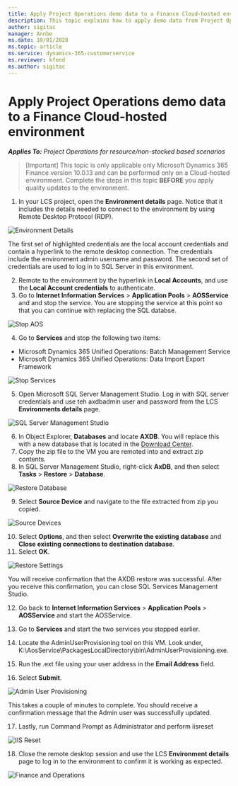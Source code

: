 ```yaml
---
title: Apply Project Operations demo data to a Finance Cloud-hosted environment
description: This topic explains how to apply demo data from Project Operations to a Dynamics 365 Finance Cloud-hosted environment.
author: sigitac
manager: Annbe
ms.date: 10/01/2020
ms.topic: article
ms.service: dynamics-365-customerservice
ms.reviewer: kfend 
ms.author: sigitac
---
```


# Apply Project Operations demo data to a Finance Cloud-hosted environment

_**Applies To:** Project Operations for resource/non-stocked based scenarios_

>[Important]
> This topic is only applicable only Microsoft Dynamics 365 Finance version 10.0.13 and can be performed only on a Cloud-hosted environment. Complete the steps in this topic **BEFORE** you apply quality updates to the environment.

1. In your LCS project, open the **Environment details** page. Notice that it includes the details needed to connect to the environment by using Remote Desktop Protocol (RDP).

![Environment Details](1EnvironmentDetails.png)

The first set of highlighted credentials are the local account credentials and contain a hyperlink to the remote desktop connection. The credentials include the environment admin username and password. The second set of credentials are used to log in to SQL Server in this environment.

2. Remote to the environment by the hyperlink in **Local Accounts**, and use the **Local Account credentials** to authenticate.
3. Go to **Internet Information Services** > **Application Pools** > **AOSService** and and stop the service. You are stopping the service at this point so that you can continue with replacing the SQL databse.

![Stop AOS](2StopAOS.png)

4. Go to **Services** and stop the following two items:

- Microsoft Dynamics 365 Unified Operations: Batch Management Service
- Microsoft Dynamics 365 Unified Operations: Data Import Export Framework

![Stop Services](3StopAOS.png)

5. Open Microsoft SQL Server Management Studio. Log in with SQL server credentials and use teh axdbadmin user and password from the LCS **Environments details** page.

![SQL Server Management Studio](SSMS.png)

6. In Object Explorer, **Databases** and locate **AXDB**. You will replace this with a new database that is located in the [Download Center](https://download.microsoft.com/download/1/a/3/1a314bd2-b082-4a87-abdc-1ba26c92b63d/ProjOpsDemoDataFOGARelease.zip). 
7. Copy the zip file to the VM you are remoted into and extract zip contents.
8. In SQL Server Management Studio, right-click **AxDB**, and then select **Tasks** > **Restore** > **Database**.

![Restore Database](5RestoreDatabase.png)

9. Select **Source Device** and navigate to the file extracted from zip you copied.

![Source Devices](6SourceDevice.png)

10. Select **Options**, and then select **Overwrite the existing database** and **Close existing connections to destination database**. 
11. Select **OK**.

![Restore Settings](7RestoreSetting.png)

You will receive confirmation that the AXDB restore was successful. After you receive this confirmation, you can close SQL Services Management Studio.

12. Go back to **Internet Information Services** > **Application Pools** > **AOSService** and start the AOSService.
13. Go to **Services** and start the two services you stopped earlier.

14. Locate the AdminUserProvisioning tool on this VM. Look under, K:\AosService\PackagesLocalDirectory\bin\AdminUserProvisioning.exe.
15. Run the .ext file using your user address in the **Email Address** field. 
16. Select **Submit**.

![Admin User Provisioning](8AdminUserProvisioning.png)

This takes a couple of minutes to complete. You should receive a confirmation message that the Admin user was successfully updated.

17. Lastly, run Command Prompt as Administrator and perform iisreset

![IIS Reset](9IISReset.png)

18. Close the remote desktop session and use the LCS **Environment details** page to log in to the environment to confirm it is working as expected.

![Finance and Operations](10FinanceAndOperations.png)
